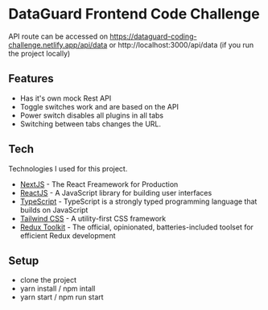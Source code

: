 # DataGuard Frontend Code Challenge

API route can be accessed on https://dataguard-coding-challenge.netlify.app/api/data or http://localhost:3000/api/data (if you run the project locally)

## Features

- Has it's own mock Rest API
- Toggle switches work and are based on the API
- Power switch disables all plugins in all tabs
- Switching between tabs changes the URL.

## Tech

Technologies I used for this project.

- [NextJS] - The React Freamework for Production
- [ReactJS] - A JavaScript library for building user interfaces
- [TypeScript] - TypeScript is a strongly typed programming language that builds on JavaScript
- [Tailwind CSS] - A utility-first CSS framework
- [Redux Toolkit] - The official, opinionated, batteries-included toolset for efficient Redux development

## Setup

- clone the project
- yarn install / npm intall
- yarn start / npm run start

[nextjs]: https://nextjs.org/
[reactjs]: https://reactjs.org/
[typescript]: https://www.typescriptlang.org/
[tailwind css]: https://tailwindcss.com/
[redux toolkit]: https://redux-toolkit.js.org/

